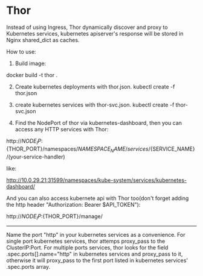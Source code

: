 # Thor
Instead of using Ingress, Thor dynamically discover and proxy to Kubernetes services, kubernetes apiserver's response will be stored in Nginx shared_dict as caches.

How to use:

1. Build image:

  docker build -t thor .

2. Create kubernetes deployments with thor.json.
    kubectl create -f thor.json

3. create kubernetes services with thor-svc.json.
    kubectl create -f thor-svc.json
    
4. Find the NodePort of thor via kubernetes-dashboard, then you can access any HTTP services with Thor:

http://${NODE_IP}:${THOR_PORT}/namespaces/${NAMESPACE_NAME}/services/${SERVICE_NAME}/(your-service-handler)

like:

http://10.0.29.21:31599/namespaces/kube-system/services/kubernetes-dashboard/

And you can also access kubernete api with Thor too(don't forget adding the http header "Authorization: Bearer $API_TOKEN"):

http://${NODE_IP}:${THOR_PORT}/manage/

----------------------------
Name the port "http" in your kubernetes services as a convenience.
For single port kubernetes services, thor attemps proxy_pass to the ClusterIP:Port.
For multiple ports services, thor looks for the field .spec.ports[].name="http" in kubernetes services and proxy_pass to it, otherwise it will proxy_pass to the first port listed in kubernetes services' .spec.ports array.

